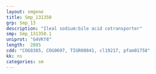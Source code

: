 ```yaml
---
layout: smgene
title: Smp_131350
grp: Smp_13
description: "Ileal sodium:bile acid cotransporter"
smp: Smp_131350.1
uniprot: "G4VKY8"
length:  2085
cdd: "COG0385, COG0697, TIGR00841, cl19217, pfam01758"
kk: ns
categories: sm
---
```

